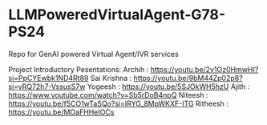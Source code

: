 # LLMPoweredVirtualAgent-G78-PS24
Repo for GenAI powered Virtual Agent/IVR services

Project Introductory Pesentations:
Archih : https://youtu.be/2v1Oz0HmwHI?si=PpCYEwbk1ND4Rt89
Sai Krishna : https://youtu.be/9bM44Zp02p8?si=yRQ72h7-VssusS7w
Yogeesh : https://youtu.be/5SJOkWH5hzU
Ajith : https://www.youtube.com/watch?v=Sb5rDoB4npQ
Niteesh : https://youtu.be/f5CO1wTaSQo?si=IRYG_8MpWKXF-ITG
Ritheesh : https://youtu.be/MOaFHHeIOCs
